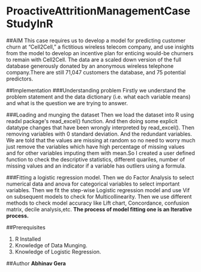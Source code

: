 # ProactiveAttritionManagementCaseStudyInR
##AIM 
This case requires us to develop a model for predicting customer churn at “Cell2Cell,” a
fictitious wireless telecom company, and use insights from the model to develop an incentive plan
for enticing would-be churners to remain with Cell2Cell.
The data are a scaled down version of the full database generously donated by an anonymous wireless 
telephone company.There are still 71,047 customers the database, and 75 potential predictors.

##Implementation
###Understanding problem 
Firstly we understand the problem statement and the data dictionary (i.e. what each variable means) 
and what is the question we are trying to answer. 

###Loading and munging the dataset
Then we load the dataset into R using readxl package's read_excel() 
function. And then doing some explicit datatype changes that have been wrongly interpreted by read_excel(). 
Then removing variables with 0 standard deviation. And the redundant variables.
We are told that the values are missing at random so no need to worry much just remove the variables which 
have high percentage of missing values and for other variables imputing them with mean.So I created a user 
defined function to check the descriptive statistics, different quariles, number of missing values and an 
indicator if a variable has outliers using a formula.

###Fitting a logistic regression model.
Then we do Factor Analysis to select numerical data and anova for categorical variables to select important variables.
Then we fit the step-wise Logistic regression model and use Vif on subsequent models to check for Multicollinearity.
Then we use different methods to check model accuracy like Lift chart, Concordance, confusion matrix, decile analysis,etc.
**The process of model fitting one is an Iterative process.**


##Prerequisites
1) R Installed
2) Knowledge of Data Munging.
3) Knowledge of Logistic Regression.


##Author
**Abhinav Gera**
